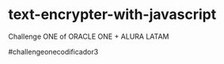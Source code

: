 # text-encrypter-with-javascript
Challenge ONE of ORACLE ONE + ALURA LATAM

#challengeonecodificador3
